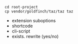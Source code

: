 ```
cd root-project
cp vendor/goldfinch/taz/taz taz
```

- extension suboptions
- shortcode
- cli-script
- exists. rewrite (yes/no)
